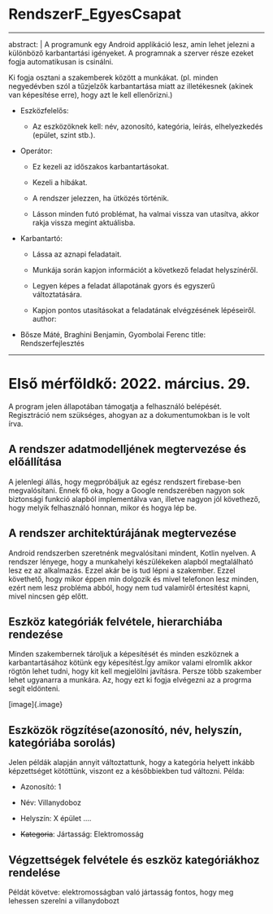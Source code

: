 # RendszerF_EgyesCsapat
---
abstract: |
  A programunk egy Android applikáció lesz, amin lehet jelezni a
  különböző karbantartási igényeket. A programnak a szerver része ezeket
  fogja automatikusan is csinálni.

  Ki fogja osztani a szakemberek között a munkákat. (pl. minden
  negyedévben szól a tűzjelzők karbantartása miatt az illetékesnek
  (akinek van képesítése erre), hogy azt le kell ellenőrizni.)

  -   Eszközfelelős:

      -   Az eszközöknek kell: név, azonosító, kategória, leírás,
          elhelyezkedés (epület, szint stb.).

  -   Operátor:

      -   Ez kezeli az időszakos karbantartásokat.

      -   Kezeli a hibákat.

      -   A rendszer jelezzen, ha ütközés történik.

      -   Lásson minden futó problémat, ha valmai vissza van utasítva,
          akkor rakja vissza megint aktuálisba.

  -   Karbantartó:

      -   Lássa az aznapi feladatait.

      -   Munkája során kapjon információt a következő feladat
          helyszínéről.

      -   Legyen képes a feladat állapotának gyors és egyszerű
          változtatására.

      -   Kapjon pontos utasításokat a feladatának elvégzésének
          lépéseiről.
author:
- Bősze Máté, Braghini Benjamin, Gyombolai Ferenc
title: Rendszerfejlesztés
---

# Első mérföldkő: 2022. március. 29.

A program jelen állapotában támogatja a felhasználó belépését.
Regisztráció nem szükséges, ahogyan az a dokumentumokban is le volt
írva.

## A rendszer adatmodelljének megtervezése és előállítása

A jelenlegi állás, hogy megpróbáljuk az egész rendszert firebase-ben
megvalósítani. Ennek fő oka, hogy a Google rendszerében nagyon sok
biztonsági funkció alapból implementálva van, illetve nagyon jól
követhező, hogy melyik felhasználó honnan, mikor és hogya lép be.

## A rendszer architektúrájának megtervezése

Android rendszerben szeretnénk megvalósítani mindent, Kotlin nyelven. A
rendszer lényege, hogy a munkahelyi készülékeken alapból megtalálható
lesz ez az alkalmazás. Ezzel akár be is tud lépni a szakember. Ezzel
követhető, hogy mikor éppen min dolgozik és mivel telefonon lesz minden,
ezért nem lesz probléma abból, hogy nem tud valamiről értesítést kapni,
mivel nincsen gép előtt.

## Eszköz kategóriák felvétele, hierarchiába rendezése

Minden szakembernek tároljuk a képesítését és minden eszköznek a
karbantartásához kötünk egy képesítést.Így amikor valami elromlik akkor
rögtön lehet tudni, hogy kit kell megjelölni javításra. Persze több
szakember lehet ugyanarra a munkára. Az, hogy ezt ki fogja elvégezni az
a progrma segít eldönteni.

[image]{.image}

## Eszközök rögzítése(azonosító, név, helyszín, kategóriába sorolás)

Jelen példák alapján annyit változtattunk, hogy a kategória helyett
inkább képzettséget kötöttünk, viszont ez a későbbiekben tud változni.
Példa:

-   Azonosító: 1

-   Név: Villanydoboz

-   Helyszín: X épület \....

-   ~~Kategoria~~: Jártasság: Elektromosság

## Végzettségek felvétele és eszköz kategóriákhoz rendelése

Példát követve: elektromosságban való jártasság fontos, hogy meg
lehessen szerelni a villanydobozt

